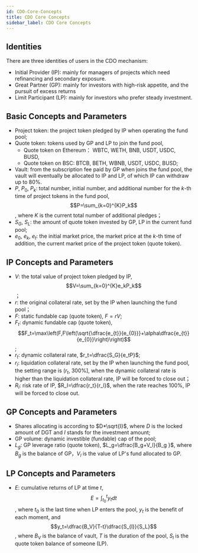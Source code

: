 ```yaml
---
id: CDO-Core-Concepts
title: CDO Core Concepts
sidebar_label: CDO Core Concepts
---
```


## Identities
There are three identities of users in the CDO mechanism:

- Initial Provider (IP): mainly for managers of projects which need refinancing and secondary exposure.
- Great Partner (GP): mainly for investors with high-risk appetite, and the pursuit of excess returns
- Limit Participant (LP): mainly for investors who prefer steady investment.
## Basic Concepts and Parameters

- Project token: the project token pledged by IP when operating the fund pool;
- Quote token: tokens used by GP and LP to join the fund pool,
   - Quote token on Ethereum： WBTC, WETH, BNB, USDT, USDC, BUSD,
   - Quote token on BSC: BTCB, BETH, WBNB, USDT, USDC, BUSD;
- Vault: from the subscription fee paid by GP when joins the fund pool, the vault will eventually be allocated to IP and LP, of which IP can withdraw up to 80%.
- $P,~P_{0},~P_{k}$: total number, initial number, and additional number for the $k$-th time of project tokens in the fund pool, $$P=\sum_{k=0}^{K}P_k$$,  where $K$ is the current total number of additional pledges；
- $S_{G},~S_L$: the amount of quote token invested by GP, LP in the current fund pool;
- $e_0,~e_k,~e_t$:  the initial market price, the market price at the $k$-th time of  addition, the current market price of the project token (quote token).
## IP Concepts and Parameters

- $V$:  the total value of project token pledged by IP, $$V=\sum_{k=0}^{K}e_kP_k$$；
- $r$: the original collateral rate, set by the IP when launching the fund pool；
- $F$: static fundable cap (quote token), $F=rV$;
- $F_t$: dynamic  fundable cap (quote token), $$F_t=\max\left(F,F\left(\sqrt{\dfrac{e_{t}}{e_{0}}}+\alpha\dfrac{e_{t}}{e_{0}}\right)\right)$$;
- $r_t$: dynamic collateral rate, $r_t=\dfrac{S_G}{e_tP}$;
- $r_l$: liquidation collateral rate, set by the IP when launching the fund pool, the setting range is $\left(r_t,~300\%\right]$, when the dynamic collateral rate is higher than the liquidation collateral rate, IP will be forced to close out；
- $R_I$: risk rate of IP, $R_I=\dfrac{r_t}{r_l}$, when the rate reaches 100%,  IP will be forced to close out.
## GP Concepts and Parameters

- Shares allocating is according to $D*\sqrt{I}$, where $D$ is the locked amount of DGT and $I$ stands for the investment amount;
- GP volume: dynamic investible (fundable) cap of the pool;
- $L_g$: GP leverage ratio (quote token), $L_g=\dfrac{B_g+V_l}{B_g
}$, where $B_g$ is the balance of GP，$V_l$ is the value of LP's fund allocated to GP.
## LP Concepts and Parameters

- $E$: cumulative returns of LP at time $t$, $$E=\int_{t_0}^ty_tdt$$, where $t_0$ is the last time when LP enters the pool, $y_t$ is the benefit of each moment, and $$y_t=\dfrac{B_V}{T-t}\dfrac{S_{l}}{S_L}$$, where $B_V$ is the balance of vault, $T$ is the duration of the pool, $S_l$ is the quote token  balance of someone (LP).
